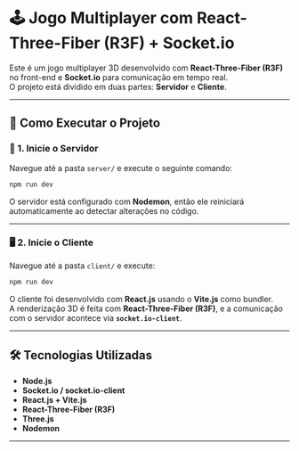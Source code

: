 # 🕹️ Jogo Multiplayer com React-Three-Fiber (R3F) + Socket.io

Este é um jogo multiplayer 3D desenvolvido com **React-Three-Fiber (R3F)** no front-end e **Socket.io** para comunicação em tempo real.  
O projeto está dividido em duas partes: **Servidor** e **Cliente**.

---

## 🚀 Como Executar o Projeto

### 🔧 1. Inicie o Servidor

Navegue até a pasta `server/` e execute o seguinte comando:

```bash
npm run dev
```

O servidor está configurado com **Nodemon**, então ele reiniciará automaticamente ao detectar alterações no código.

---

### 🖥️ 2. Inicie o Cliente

Navegue até a pasta `client/` e execute:

```bash
npm run dev
```

O cliente foi desenvolvido com **React.js** usando o **Vite.js** como bundler.  
A renderização 3D é feita com **React-Three-Fiber (R3F)**, e a comunicação com o servidor acontece via **`socket.io-client`**.

---

## 🛠️ Tecnologias Utilizadas

- **Node.js**
- **Socket.io / socket.io-client**
- **React.js + Vite.js**
- **React-Three-Fiber (R3F)**
- **Three.js**
- **Nodemon**

---